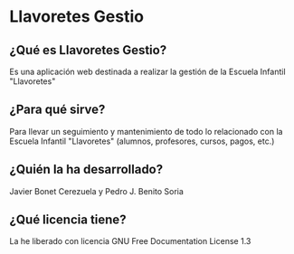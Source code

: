 Llavoretes Gestio
=================

## ¿Qué es Llavoretes Gestio?
Es una aplicación web destinada a realizar la gestión de la Escuela Infantil "Llavoretes" 

## ¿Para qué sirve?
Para llevar un seguimiento y mantenimiento de todo lo relacionado con la Escuela Infantil "Llavoretes" (alumnos, profesores, cursos, pagos, etc.)

## ¿Quién la ha desarrollado?
Javier Bonet Cerezuela y Pedro J. Benito Soria

## ¿Qué licencia tiene?
La he liberado con licencia GNU Free Documentation License 1.3

